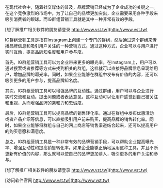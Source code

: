 在现代社会中，随着社交媒体的普及，品牌营销已经成为了企业成功的关键之一。在这个竞争激烈的市场中，为了让自己的品牌更加突出，企业需要采用各种手段来吸引消费者的眼球。而IG群组营销工具就是其中一种非常有效的手段。

[想了解推广相关软件的朋友请登录 http://www.vst.tw](http://www.vst.tw)

IG群组营销工具是指在Instagram上创建一个专门的群组，然后通过这个群组来传播品牌信息和吸引用户关注的一种营销方式。通过这种方式，企业可以与用户进行实时互动，提高品牌知名度和用户参与度。

首先，IG群组营销工具可以为企业带来更多的曝光率。在Instagram上，用户可以通过搜索或者推荐等方式来找到相关的群组，这样就可以直接将品牌信息呈现给用户，增加品牌的曝光率。同时，如果企业能够在群组中发布有价值的内容，还可以吸引更多的用户参与，提高品牌知名度。

其次，IG群组营销工具可以增强品牌的互动性。通过群组，用户可以与企业进行实时交流和互动，提出问题或者表达意见。这种互动可以让用户感觉到自己被关注和重视，从而增强品牌的亲和力和忠诚度。

最后，IG群组营销工具可以提高品牌的销售转化率。通过在群组中发布优惠活动或者产品介绍等信息，可以直接吸引用户前来购买，提高品牌的销售转化率。同时，如果企业能够将群组与自己的网上商店等销售渠道结合起来，还可以提高用户的购买意愿和满意度。

总之，IG群组营销工具是一种非常有效的品牌营销手段，可以帮助企业提高曝光率、增强互动性和提高销售转化率。如果企业能够正确地运用这种工具，并且不断更新有价值的内容，那么就可以使自己的品牌更加诱人，吸引更多的用户关注和参与。

[想了解推广相关软件的朋友请登录 http://www.vst.tw](http://www.vst.tw)


[访问软件官网 http://www.vst.tw](http://www.vst.tw)
